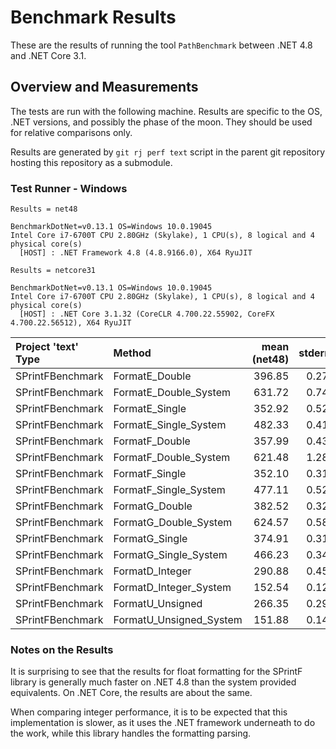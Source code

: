 # Benchmark Results

These are the results of running the tool `PathBenchmark` between .NET 4.8 and
.NET Core 3.1.

## Overview and Measurements

The tests are run with the following machine. Results are specific to the OS,
.NET versions, and possibly the phase of the moon. They should be used for
relative comparisons only.

Results are generated by `git rj perf text` script in the parent git repository
hosting this repository as a submodule.

### Test Runner - Windows

```text
Results = net48

BenchmarkDotNet=v0.13.1 OS=Windows 10.0.19045
Intel Core i7-6700T CPU 2.80GHz (Skylake), 1 CPU(s), 8 logical and 4 physical core(s)
  [HOST] : .NET Framework 4.8 (4.8.9166.0), X64 RyuJIT
```

```text
Results = netcore31

BenchmarkDotNet=v0.13.1 OS=Windows 10.0.19045
Intel Core i7-6700T CPU 2.80GHz (Skylake), 1 CPU(s), 8 logical and 4 physical core(s)
  [HOST] : .NET Core 3.1.32 (CoreCLR 4.700.22.55902, CoreFX 4.700.22.56512), X64 RyuJIT
```

| Project 'text' Type | Method                  | mean (net48) | stderr | mean (netcore31) | stderr |
|:--------------------|:------------------------|-------------:|-------:|-----------------:|-------:|
| SPrintFBenchmark    | FormatE_Double          | 396.85       | 0.27   | 268.14           | 0.30   |
| SPrintFBenchmark    | FormatE_Double_System   | 631.72       | 0.74   | 242.34           | 0.21   |
| SPrintFBenchmark    | FormatE_Single          | 352.92       | 0.52   | 230.80           | 0.16   |
| SPrintFBenchmark    | FormatE_Single_System   | 482.33       | 0.41   | 245.16           | 0.18   |
| SPrintFBenchmark    | FormatF_Double          | 357.99       | 0.43   | 241.15           | 0.25   |
| SPrintFBenchmark    | FormatF_Double_System   | 621.48       | 1.28   | 445.64           | 0.20   |
| SPrintFBenchmark    | FormatF_Single          | 352.10       | 0.31   | 233.04           | 0.33   |
| SPrintFBenchmark    | FormatF_Single_System   | 477.11       | 0.52   | 413.53           | 0.27   |
| SPrintFBenchmark    | FormatG_Double          | 382.52       | 0.32   | 238.05           | 0.12   |
| SPrintFBenchmark    | FormatG_Double_System   | 624.57       | 0.58   | 250.28           | 0.06   |
| SPrintFBenchmark    | FormatG_Single          | 374.91       | 0.31   | 222.10           | 0.22   |
| SPrintFBenchmark    | FormatG_Single_System   | 466.23       | 0.34   | 244.91           | 0.31   |
| SPrintFBenchmark    | FormatD_Integer         | 290.88       | 0.45   | 131.46           | 0.43   |
| SPrintFBenchmark    | FormatD_Integer_System  | 152.54       | 0.12   | 76.23            | 0.05   |
| SPrintFBenchmark    | FormatU_Unsigned        | 266.35       | 0.29   | 197.36           | 0.26   |
| SPrintFBenchmark    | FormatU_Unsigned_System | 151.88       | 0.14   | 74.06            | 0.07   |

### Notes on the Results

It is surprising to see that the results for float formatting for the SPrintF
library is generally much faster on .NET 4.8 than the system provided
equivalents. On .NET Core, the results are about the same.

When comparing integer performance, it is to be expected that this
implementation is slower, as it uses the .NET framework underneath to do the
work, while this library handles the formatting parsing.

